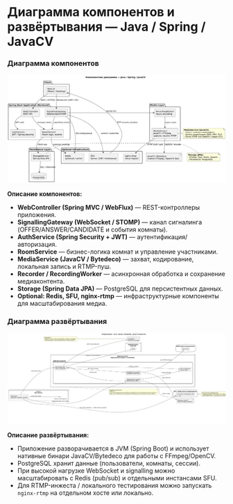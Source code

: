 # Диаграмма компонентов и развёртывания — Java / Spring / JavaCV

### Диаграмма компонентов

![Диаграмма компонентов](images/component-diagram.png)

**Описание компонентов:**
* **WebController (Spring MVC / WebFlux)** — REST-контроллеры приложения.
* **SignallingGateway (WebSocket / STOMP)** — канал сигналинга (OFFER/ANSWER/CANDIDATE и события комнаты).
* **AuthService (Spring Security + JWT)** — аутентификация/авторизация.
* **RoomService** — бизнес-логика комнат и управление участниками.
* **MediaService (JavaCV / Bytedeco)** — захват, кодирование, локальная запись и RTMP-пуш.
* **Recorder / RecordingWorker** — асинхронная обработка и сохранение медиаконтента.
* **Storage (Spring Data JPA)** — PostgreSQL для персистентных данных.
* **Optional: Redis, SFU, nginx-rtmp** — инфраструктурные компоненты для масштабирования медиа.

### Диаграмма развёртывания

![Диаграмма развёртывания](images/deployment-diagram.png)

**Описание развёртывания:**
* Приложение разворачивается в JVM (Spring Boot) и использует нативные бинари JavaCV/Bytedeco для работы с FFmpeg/OpenCV.
* PostgreSQL хранит данные (пользователи, комнаты, сессии).
* При высокой нагрузке WebSocket и signalling можно масштабировать с Redis (pub/sub) и отдельными инстансами SFU.
* Для RTMP-инжеста / локального тестирования можно запускать `nginx-rtmp` на отдельном хосте или локально.
